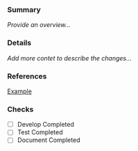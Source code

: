 ### Summary
_Provide an overview..._

### Details
_Add more contet to describe the changes..._

### References
[Example](www.google.com)

### Checks
- [ ] Develop Completed
- [ ] Test Completed
- [ ] Document Completed
